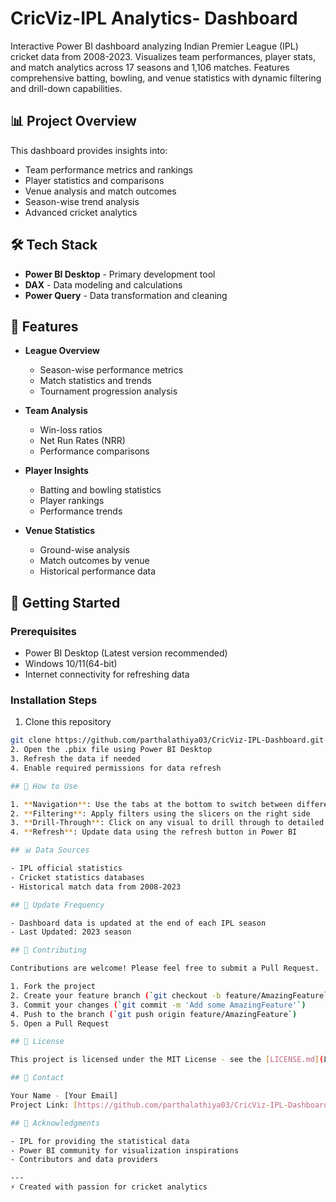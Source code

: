 # CricViz-IPL Analytics- Dashboard

Interactive Power BI dashboard analyzing Indian Premier League (IPL) cricket data from 2008-2023. Visualizes team performances, player stats, and match analytics across 17 seasons and 1,106 matches. Features comprehensive batting, bowling, and venue statistics with dynamic filtering and drill-down capabilities.

## 📊 Project Overview

This dashboard provides insights into:
- Team performance metrics and rankings
- Player statistics and comparisons
- Venue analysis and match outcomes
- Season-wise trend analysis
- Advanced cricket analytics

## 🛠️ Tech Stack

- **Power BI Desktop** - Primary development tool
- **DAX** - Data modeling and calculations
- **Power Query** - Data transformation and cleaning

## 📝 Features

- **League Overview**
  - Season-wise performance metrics
  - Match statistics and trends
  - Tournament progression analysis

- **Team Analysis**
  - Win-loss ratios
  - Net Run Rates (NRR)
  - Performance comparisons

- **Player Insights**
  - Batting and bowling statistics
  - Player rankings
  - Performance trends

- **Venue Statistics**
  - Ground-wise analysis
  - Match outcomes by venue
  - Historical performance data

## 🚀 Getting Started

### Prerequisites
- Power BI Desktop (Latest version recommended)
- Windows 10/11(64-bit)
- Internet connectivity for refreshing data

### Installation Steps
1. Clone this repository
```bash
git clone https://github.com/parthalathiya03/CricViz-IPL-Dashboard.git
2. Open the .pbix file using Power BI Desktop
3. Refresh the data if needed
4. Enable required permissions for data refresh

## 📖 How to Use

1. **Navigation**: Use the tabs at the bottom to switch between different analysis views
2. **Filtering**: Apply filters using the slicers on the right side
3. **Drill-Through**: Click on any visual to drill through to detailed views
4. **Refresh**: Update data using the refresh button in Power BI

## 📊 Data Sources

- IPL official statistics
- Cricket statistics databases
- Historical match data from 2008-2023

## 🔄 Update Frequency

- Dashboard data is updated at the end of each IPL season
- Last Updated: 2023 season

## 🤝 Contributing

Contributions are welcome! Please feel free to submit a Pull Request.

1. Fork the project
2. Create your feature branch (`git checkout -b feature/AmazingFeature`)
3. Commit your changes (`git commit -m 'Add some AmazingFeature'`)
4. Push to the branch (`git push origin feature/AmazingFeature`)
5. Open a Pull Request

## 📜 License

This project is licensed under the MIT License - see the [LICENSE.md](LICENSE.md) file for details

## 👥 Contact

Your Name - [Your Email]
Project Link: [https://github.com/parthalathiya03/CricViz-IPL-Dashboard](https://github.com/YourUsername/CricViz-IPL-Dashboard)

## 🙏 Acknowledgments

- IPL for providing the statistical data
- Power BI community for visualization inspirations
- Contributors and data providers

---
⚡️ Created with passion for cricket analytics
